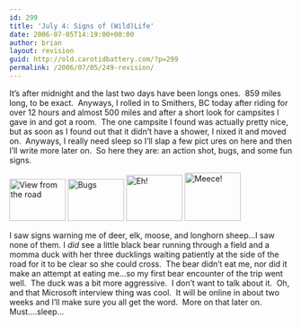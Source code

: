 ```yaml
---
id: 299
title: 'July 4: Signs of (Wild)Life'
date: 2006-07-05T14:19:00+00:00
author: brian
layout: revision
guid: http://old.carotidbattery.com/?p=299
permalink: /2006/07/05/249-revision/
---
```

 <p>It&#8217;s after midnight and the last two days have been longs ones.  859 miles long, to be exact.  Anyways, I rolled in to Smithers, BC today after riding for over 12 hours and almost 500 miles and after a short look for campsites I gave in and got a room.  The one campsite I found was actually pretty nice, but as soon as I found out that it didn&#8217;t have a shower, I nixed it and moved on.  Anyways, I really need sleep so I&#8217;ll slap a few pict ures on here and then I&#8217;ll write more later on.  So here they are: an action shot, bugs, and some fun signs.  </p> <a title="Photo Sharing" href="http://www.flickr.com/photos/64293054@N00/182253141/"><img alt="View from the road" src="http://static.flickr.com/59/182253141\_cd65267104\_t.jpg" height="75" width="100" /></a> <a title="Photo Sharing" href="http://www.flickr.com/photos/64293054@N00/182253139/"><img alt="Bugs" src="http://static.flickr.com/54/182253139\_2ab65e2ced\_t.jpg" height="75" width="100" /></a> <a title="Photo Sharing" href="http://www.flickr.com/photos/64293054@N00/182253135/"><img alt="Eh!" src="http://static.flickr.com/57/182253135\_c3092d8dbe\_t.jpg" height="82" width="100" /></a> <a title="Photo Sharing" href="http://www.flickr.com/photos/64293054@N00/182253138/"><img alt="Meece!" src="http://static.flickr.com/57/182253138\_795255e0e4\_t.jpg" height="86" width="100" /></a> <p>I saw signs warning me of deer, elk, moose, and longhorn sheep&#8230;I saw none of them. I <em>did</em> see a little black bear running through a field and a momma duck with her three ducklings waiting patiently at the side of the road for it to be clear so she could cross.  The bear didn&#8217;t eat me, nor did it make an attempt at eating me&#8230;so my first bear encounter of the trip went well.  The duck was a bit more aggressive.  I don&#8217;t want to talk about it.  Oh, and that Microsoft interview thing was cool.  It will be online in about two weeks and I&#8217;ll make sure you all get the word.  More on that later on.  Must&#8230;.sleep&#8230;</p>